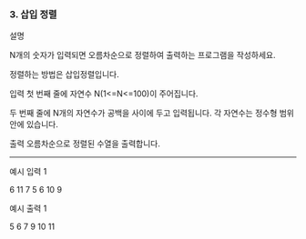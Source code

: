 ### 3. 삽입 정렬

설명

N개의 숫자가 입력되면 오름차순으로 정렬하여 출력하는 프로그램을 작성하세요.

정렬하는 방법은 삽입정렬입니다.


입력
첫 번째 줄에 자연수 N(1<=N<=100)이 주어집니다.

두 번째 줄에 N개의 자연수가 공백을 사이에 두고 입력됩니다. 각 자연수는 정수형 범위 안에 있습니다.


출력
오름차순으로 정렬된 수열을 출력합니다.

<hr>

예시 입력 1 

6
11 7 5 6 10 9

예시 출력 1

5 6 7 9 10 11
